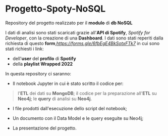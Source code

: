 # Progetto-Spoty-NoSQL
Repository del progetto realizzato per il **modulo** di **db NoSQL**


I dati di analisi sono stati scaricati grazie all'**API di Spotify**, *Spotify for Developer*, con la creazione di una **Dashboard**.
I dati sono stati reperiti dalla richiesta di questo **form**,*https://forms.gle/6fbEgE4BkSotxFTk7* in cui sono stati richiesti i link:
- dell'**user** del **profilo** di **Spotify**
- della **playlist Wrapped 2022**

In questa repository ci saranno:
- Il notebook Jupyter in cui è stato scritto il codice per:
> l'**ETL** dei dati su **MongoDB**;
> il codice per la preparazione all'**ETL** su **Neo4j**;
> le **query** di analisi su **Neo4j**.

- I file prodotti dall'esecuzione dello script del notebook;

- Un documento con il Data Model e le query eseguite su Neo4j;

- La presentazione del progetto.
